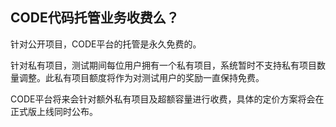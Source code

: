 ## CODE代码托管业务收费么？

针对公开项目，CODE平台的托管是永久免费的。

针对私有项目，测试期间每位用户拥有一个私有项目，系统暂时不支持私有项目数量调整。此私有项目额度将作为对测试用户的奖励一直保持免费。

CODE平台将来会针对额外私有项目及超额容量进行收费，具体的定价方案将会在正式版上线同时公布。
